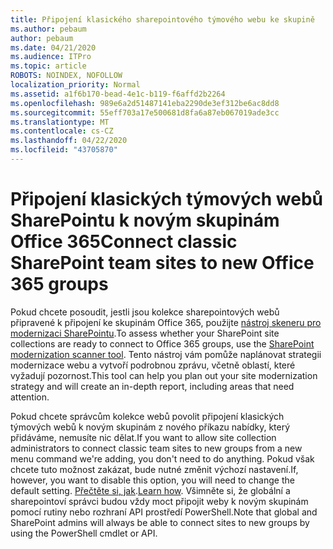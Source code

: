 ```yaml
---
title: Připojení klasického sharepointového týmového webu ke skupině
ms.author: pebaum
author: pebaum
ms.date: 04/21/2020
ms.audience: ITPro
ms.topic: article
ROBOTS: NOINDEX, NOFOLLOW
localization_priority: Normal
ms.assetid: a1f6b170-bead-4e1c-b119-f6affd2b2264
ms.openlocfilehash: 989e6a2d51487141eba2290de3ef312be6ac8dd8
ms.sourcegitcommit: 55eff703a17e500681d8fa6a87eb067019ade3cc
ms.translationtype: MT
ms.contentlocale: cs-CZ
ms.lasthandoff: 04/22/2020
ms.locfileid: "43705870"
---
```

# <a name="connect-classic-sharepoint-team-sites-to-new-office-365-groups"></a><span data-ttu-id="9a148-102">Připojení klasických týmových webů SharePointu k novým skupinám Office 365</span><span class="sxs-lookup"><span data-stu-id="9a148-102">Connect classic SharePoint team sites to new Office 365 groups</span></span>

<span data-ttu-id="9a148-103">Pokud chcete posoudit, jestli jsou kolekce sharepointových webů připravené k připojení ke skupinám Office 365, použijte [nástroj skeneru pro modernizaci SharePointu](https://go.microsoft.com/fwlink/?linkid=873066).</span><span class="sxs-lookup"><span data-stu-id="9a148-103">To assess whether your SharePoint site collections are ready to connect to Office 365 groups, use the [SharePoint modernization scanner tool](https://go.microsoft.com/fwlink/?linkid=873066).</span></span> <span data-ttu-id="9a148-104">Tento nástroj vám pomůže naplánovat strategii modernizace webu a vytvoří podrobnou zprávu, včetně oblastí, které vyžadují pozornost.</span><span class="sxs-lookup"><span data-stu-id="9a148-104">This tool can help you plan out your site modernization strategy and will create an in-depth report, including areas that need attention.</span></span>
  
<span data-ttu-id="9a148-105">Pokud chcete správcům kolekce webů povolit připojení klasických týmových webů k novým skupinám z nového příkazu nabídky, který přidáváme, nemusíte nic dělat.</span><span class="sxs-lookup"><span data-stu-id="9a148-105">If you want to allow site collection administrators to connect classic team sites to new groups from a new menu command we're adding, you don't need to do anything.</span></span> <span data-ttu-id="9a148-106">Pokud však chcete tuto možnost zakázat, bude nutné změnit výchozí nastavení.</span><span class="sxs-lookup"><span data-stu-id="9a148-106">If, however, you want to disable this option, you will need to change the default setting.</span></span> <span data-ttu-id="9a148-107">[Přečtěte si, jak](https://go.microsoft.com/fwlink/?linkid=2004316).</span><span class="sxs-lookup"><span data-stu-id="9a148-107">[Learn how](https://go.microsoft.com/fwlink/?linkid=2004316).</span></span> <span data-ttu-id="9a148-108">Všimněte si, že globální a sharepointoví správci budou vždy moct připojit weby k novým skupinám pomocí rutiny nebo rozhraní API prostředí PowerShell.</span><span class="sxs-lookup"><span data-stu-id="9a148-108">Note that global and SharePoint admins will always be able to connect sites to new groups by using the PowerShell cmdlet or API.</span></span>
  

